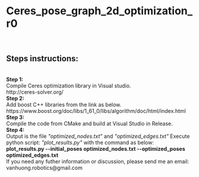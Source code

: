<h1>Ceres_pose_graph_2d_optimization_r0</h1>
<br>
<h2><strong> Steps instructions: </strong></h2>
<br>
<strong> Step 1: </strong>
<br> Compile Ceres optimization library in Visual studio.
<br>http://ceres-solver.org/<br>
<strong> Step 2: </strong>
<br> Add boost C++ libraries from the link as below.<br>
https://www.boost.org/doc/libs/1_61_0/libs/algorithm/doc/html/index.html <br>
<strong> Step 3: </strong>
<br> Compile the code from CMake and build at Visual Studio in Release.<br>
<strong>Step 4: </strong>
<br> Output is the file <i>"optimized_nodes.txt" </i> and <i>"optimized_edges.txt"</i>
Execute python script: <i>"plot_results.py"</i> with the command as below: <br>
<strong>plot_results.py --initial_poses optimized_nodes.txt --optimized_poses optimized_edges.txt</strong>
<br>
If you need any futher information or discussion, please send me an email: vanhuong.robotics@gmail.com </br>


